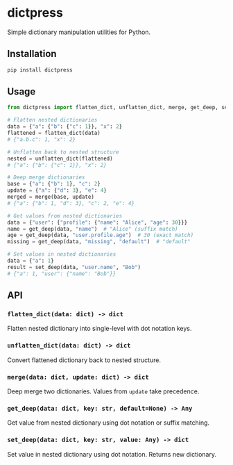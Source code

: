 # dictpress

Simple dictionary manipulation utilities for Python.

## Installation

```bash
pip install dictpress
```

## Usage

```python
from dictpress import flatten_dict, unflatten_dict, merge, get_deep, set_deep

# Flatten nested dictionaries
data = {"a": {"b": {"c": 1}}, "x": 2}
flattened = flatten_dict(data)
# {"a.b.c": 1, "x": 2}

# Unflatten back to nested structure
nested = unflatten_dict(flattened)
# {"a": {"b": {"c": 1}}, "x": 2}

# Deep merge dictionaries
base = {"a": {"b": 1}, "c": 2}
update = {"a": {"d": 3}, "e": 4}
merged = merge(base, update)
# {"a": {"b": 1, "d": 3}, "c": 2, "e": 4}

# Get values from nested dictionaries
data = {"user": {"profile": {"name": "Alice", "age": 30}}}
name = get_deep(data, "name")  # "Alice" (suffix match)
age = get_deep(data, "user.profile.age")  # 30 (exact match)
missing = get_deep(data, "missing", "default")  # "default"

# Set values in nested dictionaries
data = {"a": 1}
result = set_deep(data, "user.name", "Bob")
# {"a": 1, "user": {"name": "Bob"}}
```

## API

### `flatten_dict(data: dict) -> dict`

Flatten nested dictionary into single-level with dot notation keys.

### `unflatten_dict(data: dict) -> dict`

Convert flattened dictionary back to nested structure.

### `merge(data: dict, update: dict) -> dict`

Deep merge two dictionaries. Values from `update` take precedence.

### `get_deep(data: dict, key: str, default=None) -> Any`

Get value from nested dictionary using dot notation or suffix matching.

### `set_deep(data: dict, key: str, value: Any) -> dict`

Set value in nested dictionary using dot notation. Returns new dictionary.
